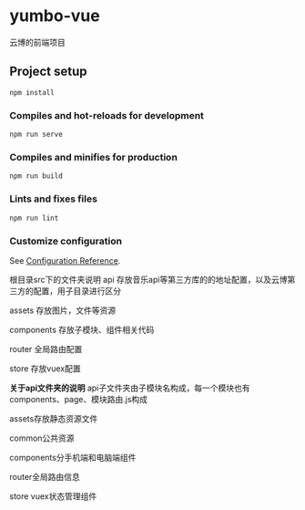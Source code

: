 # yumbo-vue
云博的前端项目

## Project setup
```
npm install
```

### Compiles and hot-reloads for development
```
npm run serve
```

### Compiles and minifies for production
```
npm run build
```

### Lints and fixes files
```
npm run lint
```

### Customize configuration
See [Configuration Reference](https://cli.vuejs.org/config/).

根目录src下的文件夹说明
api  存放音乐api等第三方库的的地址配置，以及云博第三方的配置，用子目录进行区分

assets 存放图片，文件等资源

components 存放子模块、组件相关代码

router  全局路由配置

store 存放vuex配置


**关于api文件夹的说明**
api子文件夹由子模块名构成，每一个模块也有components、page、模块路由.js构成

assets存放静态资源文件

common公共资源

components分手机端和电脑端组件

router全局路由信息

store  vuex状态管理组件
